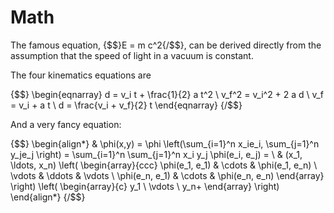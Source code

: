 # Math

The famous equation, {$$}E = m c^2{/$$}, can be derived directly from the assumption that the speed of light in a vacuum is constant.

The four kinematics equations are

{$$}
\begin{eqnarray}
d = v_i t + \frac{1}{2} a t^2 \\
v_f^2 = v_i^2 + 2 a d \\
v_f = v_i + a t \\
d = \frac{v_i + v_f}{2} t
\end{eqnarray}
{/$$}

And a very fancy equation:

{$$}
\begin{align*}
  & \phi(x,y) = \phi \left(\sum_{i=1}^n x_ie_i, \sum_{j=1}^n y_je_j \right)
  = \sum_{i=1}^n \sum_{j=1}^n x_i y_j \phi(e_i, e_j) = \\
  & (x_1, \ldots, x_n) \left( \begin{array}{ccc}
      \phi(e_1, e_1) & \cdots & \phi(e_1, e_n) \\
      \vdots & \ddots & \vdots \\
      \phi(e_n, e_1) & \cdots & \phi(e_n, e_n)
    \end{array} \right)
  \left( \begin{array}{c}
      y_1 \\
      \vdots \\
      y_n+    \end{array} \right)
\end{align*}
{/$$}
